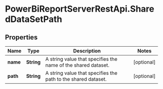 # PowerBiReportServerRestApi.SharedDataSetPath

## Properties
Name | Type | Description | Notes
------------ | ------------- | ------------- | -------------
**name** | **String** | A string value that specifies the name of the shared dataset. | [optional] 
**path** | **String** | A string value that specifies the path to the shared dataset. | [optional] 


